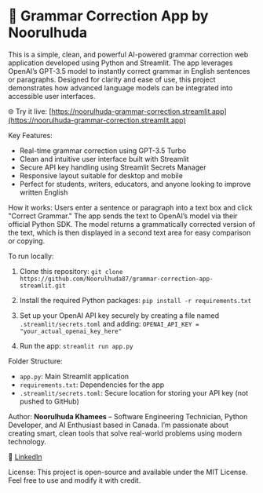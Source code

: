 # 📝 Grammar Correction App by Noorulhuda

This is a simple, clean, and powerful AI-powered grammar correction web application developed using Python and Streamlit. The app leverages OpenAI’s GPT-3.5 model to instantly correct grammar in English sentences or paragraphs. Designed for clarity and ease of use, this project demonstrates how advanced language models can be integrated into accessible user interfaces.

🌐 Try it live: [https://noorulhuda-grammar-correction.streamlit.app](https://noorulhuda-grammar-correction.streamlit.app)

Key Features:
- Real-time grammar correction using GPT-3.5 Turbo
- Clean and intuitive user interface built with Streamlit
- Secure API key handling using Streamlit Secrets Manager
- Responsive layout suitable for desktop and mobile
- Perfect for students, writers, educators, and anyone looking to improve written English

How it works:
Users enter a sentence or paragraph into a text box and click "Correct Grammar." The app sends the text to OpenAI’s model via their official Python SDK. The model returns a grammatically corrected version of the text, which is then displayed in a second text area for easy comparison or copying.

To run locally:
1. Clone this repository:
   `git clone https://github.com/Noorulhuda87/grammar-correction-app-streamlit.git`

2. Install the required Python packages:
   `pip install -r requirements.txt`

3. Set up your OpenAI API key securely by creating a file named `.streamlit/secrets.toml` and adding:
   `OPENAI_API_KEY = "your_actual_openai_key_here"`

4. Run the app:
   `streamlit run app.py`

Folder Structure:
- `app.py`: Main Streamlit application
- `requirements.txt`: Dependencies for the app
- `.streamlit/secrets.toml`: Secure location for storing your API key (not pushed to GitHub)

Author:
**Noorulhuda Khamees** – Software Engineering Technician, Python Developer, and AI Enthusiast based in Canada. I’m passionate about creating smart, clean tools that solve real-world problems using modern technology.

🔗 [LinkedIn](https://www.linkedin.com/in/noorulhuda-khamees)

License:
This project is open-source and available under the MIT License. Feel free to use and modify it with credit.

